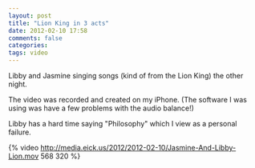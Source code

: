 ```yaml
---
layout: post
title: "Lion King in 3 acts"
date: 2012-02-10 17:58
comments: false
categories: 
tags: video
---
```

<script type="text/javascript" src="http://cdn.sublimevideo.net/js/gpbp4gog.js"></script>

Libby and Jasmine singing songs (kind of from the Lion King) the other night.  

The video was recorded and created on my iPhone.  (The software I was using was have a few problems with the audio balance!)

Libby has a hard time saying "Philosophy" which I view as a personal failure.

{% video http://media.eick.us/2012/2012-02-10/Jasmine-And-Libby-Lion.mov 568 320  %}